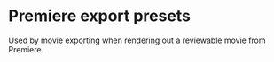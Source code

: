 # Premiere export presets

Used by movie exporting when rendering out a reviewable movie from Premiere.
